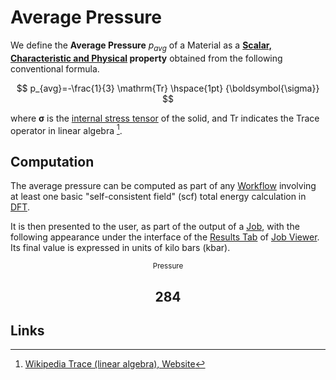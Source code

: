# Average Pressure

We define the **Average Pressure** $p_{avg}$ of a Material as a **[Scalar, Characteristic and Physical](../../data-structured/overview.md) property** obtained from the following conventional formula.

$$
p_{avg}=-\frac{1}{3} \mathrm{Tr} \hspace{1pt} {\boldsymbol{\sigma}}
$$ 

where ${\boldsymbol{\sigma}}$ is the [internal stress tensor](../non-scalar/stress-tensor.md) of the solid, and $\mathrm{Tr}$ indicates the Trace operator in linear algebra [^1]. 

## Computation

The average pressure can be computed as part of any [Workflow](../../workflows/overview.md) involving at least one basic "self-consistent field" (scf) total energy calculation in [DFT](../../models/dft/overview.md). 

It is then presented to the user, as part of the output of a [Job](../../jobs/overview.md), with the following appearance under the interface of the [Results Tab](../../jobs/ui/results-tab.md) of [Job Viewer](../../jobs/ui/viewer.md). Its final value is expressed in units of kilo bars (kbar).

<div class="clearfix"><center><div class="chart"><i class="zmdi zmdi-square-down zmdi-hc-3x"></i></div><div class="count"><small><!-- react-text: 1660 -->Pressure<!-- /react-text --><!-- react-text: 1661 --><!-- /react-text --></small><h2>284</h2></div></div>

## Links

[^1]: [Wikipedia Trace (linear algebra), Website](https://en.wikipedia.org/wiki/Trace_(linear_algebra))
